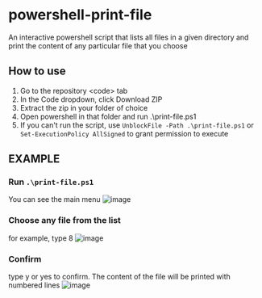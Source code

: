 # powershell-print-file
An interactive powershell script that lists all files in a given directory and print the content of any particular file that you choose

## How to use
1. Go to the repository \<code\> tab
2. In the Code dropdown, click Download ZIP
3. Extract the zip in your folder of choice
4. Open powershell in that folder and run .\print-file.ps1
5. If you can't run the script, use `UnblockFile -Path .\print-file.ps1` or `Set-ExecutionPolicy AllSigned` to grant permission to execute

## EXAMPLE
### Run `.\print-file.ps1`

You can see the main menu
![image](https://user-images.githubusercontent.com/51367111/147822535-e87d9d78-0c30-4bf9-910b-c80ed6c19311.png)

### Choose any file from the list
for example, type 8
![image](https://user-images.githubusercontent.com/51367111/147822577-ac4dc3d4-70b4-4ac4-8750-3207ede57292.png)

### Confirm
type y or yes to confirm. The content of the file will be printed with numbered lines
![image](https://user-images.githubusercontent.com/51367111/147822808-4926a4e8-be0b-4f83-8460-dc1f594934c5.png)
